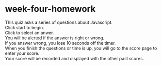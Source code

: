 # week-four-homework
This quiz asks a series of questions about Javascript.\
Click start to begin.\
Click to select an anwer.\
You will be alerted if the answer is right or wrong.\
If you answer wrong, you lose 10 seconds off the timer.\
When you finish the questions or time is up, you will go to the score page to enter your score.\
Your score will be recorded and displayed with the other past scores.
